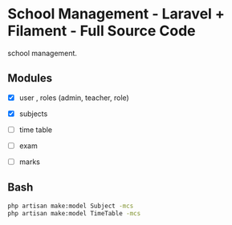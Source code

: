 # School Management - Laravel + Filament - Full Source Code


school management.

## Modules

- [x] user , roles (admin, teacher, role)
- [x] subjects
- [ ] time table
- [ ] exam
- [ ] marks


## Bash

```bash
php artisan make:model Subject -mcs
php artisan make:model TimeTable -mcs
```
